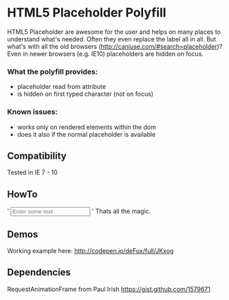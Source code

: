 # HTML5 Placeholder Polyfill

HTML5 Placeholder are awesome for the user and helps on many places to understand what's needed.
Often they even replace the label all in all. But what's with all the old browsers (http://caniuse.com/#search=placeholder)?
Even in newer browsers (e.g. IE10) placeholders are hidden on focus.

### What the polyfill provides:
* placeholder read from attribute
* is hidden on first typed character (not on focus)

### Known issues:
* works only on rendered elements within the dom
* does it also if the normal placeholder is available

## Compatibility
Tested in IE 7 - 10

## HowTo
'
	<input type="text" placeholder="Enter some text"/>
	<script>
		$("input").polyfill_placeholder();
	</script>
'
Thats all the magic.

## Demos
Working example here: http://codepen.io/deFux/full/JKxog

## Dependencies
RequestAnimationFrame from Paul Irish
https://gist.github.com/1579671